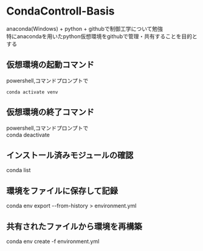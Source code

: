 # CondaControll-Basis
anaconda(Windows) + python + githubで制御工学について勉強 <br>
特にanacondaを用いたpython仮想環境をgithubで管理・共有することを目的とする

## 仮想環境の起動コマンド
powershell,コマンドプロンプトで <br>
```
conda activate venv
```

## 仮想環境の終了コマンド
powershell,コマンドプロンプトで<br>
conda deactivate

## インストール済みモジュールの確認
conda list

## 環境をファイルに保存して記録
conda env export --from-history > environment.yml

## 共有されたファイルから環境を再構築
conda env create -f environment.yml
